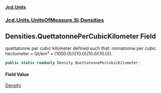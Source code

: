 #### [Jcd.Units](index 'index')
### [Jcd.Units.UnitsOfMeasure.SI](Jcd.Units.UnitsOfMeasure.SI 'Jcd.Units.UnitsOfMeasure.SI').[Densities](Densities 'Jcd.Units.UnitsOfMeasure.SI.Densities')

## Densities.QuettatonnePerCubicKilometer Field

quettatonne per cubic kilometer defined such that: ronnatonne per cubic hectometer = Qt/km³ ×
(1000.0)/((10.0)*(10.0)*(10.0)).

```csharp
public static readonly Density QuettatonnePerCubicKilometer;
```

#### Field Value
[Density](Density 'Jcd.Units.UnitTypes.Density')
